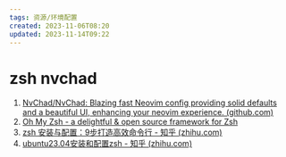 ```yaml
---
tags: 资源/环境配置
created: 2023-11-06T08:20
updated: 2023-11-14T09:22
---
```

# zsh nvchad

1. [NvChad/NvChad: Blazing fast Neovim config providing solid defaults and a beautiful UI, enhancing your neovim experience. (github.com)](https://github.com/NvChad/NvChad)
2. [Oh My Zsh - a delightful &amp; open source framework for Zsh](https://ohmyz.sh/#install)
3. [zsh 安装与配置：9步打造高效命令行 - 知乎 (zhihu.com)](https://zhuanlan.zhihu.com/p/441676276)
4. [ubuntu23.04安装和配置zsh - 知乎 (zhihu.com)](https://zhuanlan.zhihu.com/p/624700851)

　　‍
